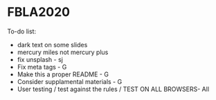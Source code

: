 # FBLA2020

To-do list:
- dark text on some slides
- mercury miles not mercury plus
- fix unsplash - sj
- Fix meta tags - G
- Make this a proper README - G
- Consider supplamental materials - G
- User testing / test against the rules / TEST ON ALL BROWSERS- All
